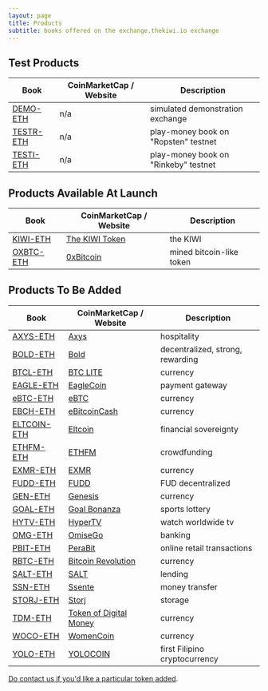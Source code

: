 ```yaml
---
layout: page
title: Products
subtitle: books offered on the exchange.thekiwi.io exchange
---
```


## Test Products

|Book|CoinMarketCap / Website|Description|
|------|----|----|
|[DEMO-ETH](http://exchange.thekiwi.io/exchange/?pairId=DEMO-ETH&vu=1)|n/a|simulated demonstration exchange|
|[TESTR-ETH](http://exchange.thekiwi.io/exchange/?pairId=TESTR-ETH&vu=1)|n/a|play-money book on "Ropsten" testnet|
|[TESTI-ETH](http://exchange.thekiwi.io/exchange/?pairId=TESTI-ETH&vu=1)|n/a|play-money book on "Rinkeby" testnet|

## Products Available At Launch

|Book|CoinMarketCap / Website|Description|
|------|----|----|
|[KIWI-ETH](http://exchange.kiwi.io/exchange/?pairId=KIWI-ETH)|[The KIWI Token](https://thekiwi.online/)|the KIWI|
|[OXBTC-ETH](http://exchange.kiwi.io/exchange/?pairId=OXBTC-ETH)|[0xBitcoin](http://0xbitcoin.org/)|mined bitcoin-like token|

## Products To Be Added

|Book|CoinMarketCap / Website|Description|
|------|----|----|
|[AXYS-ETH](http://exchange.kiwi.io/exchange/?pairId=AXYS-ETH)|[Axys](https://www.axysblockchain.co/)|hospitality|
|[BOLD-ETH](http://exchange.kiwi.io/exchange/?pairId=BOLD-ETH)|[Bold](http://www.boldtoken.io/)|decentralized, strong, rewarding|
|[BTCL-ETH](http://exchange.kiwi.io/exchange/?pairId=BTCL-ETH)|[BTC LITE](http://btclite.org/)|currency|
|[EAGLE-ETH](http://exchange.kiwi.io/exchange/?pairId=EAGLE-ETH)|[EagleCoin](https://eaglepay.io/)|payment gateway|
|[eBTC-ETH](http://exchange.kiwi.io/exchange/?pairId=eBTC-ETH)|[eBTC](https://coinmarketcap.com/currencies/ebtcnew/)|currency|
|[EBCH-ETH](http://exchange.kiwi.io/exchange/?pairId=EBCH-ETH)|[eBitcoinCash](https://coinmarketcap.com/currencies/ebitcoin-cash/)|currency|
|[ELTCOIN-ETH](http://exchange.kiwi.io/exchange/?pairId=ELTCOIN-ETH)|[Eltcoin](https://coinmarketcap.com/currencies/eltcoin/)|financial sovereignty|
|[ETHFM-ETH](http://exchange.kiwi.io/exchange/?pairId=ETHFM-ETH)|[ETHFM](https://ethereumfundme.com/)|crowdfunding|
|[EXMR-ETH](http://exchange.kiwi.io/exchange/?pairId=EXMR-ETH)|[EXMR](https://exmr.io/)|currency|
|[FUDD-ETH](http://exchange.kiwi.io/exchange/?pairId=FUDD-ETH)|[FUDD](https://dimoncoin.org/)|FUD decentralized|
|[GEN-ETH](http://exchange.kiwi.io/exchange/?pairId=GEN-ETH)|[Genesis](http://genesiscoin.io/)|currency|
|[GOAL-ETH](http://exchange.kiwi.io/exchange/?pairId=GOAL-ETH)|[Goal Bonanza](https://goalbonanza.com/ico/en/)|sports lottery|
|[HYTV-ETH](http://exchange.kiwi.io/exchange/?pairId=HYTV-ETH)|[HyperTV](https://www.hypertvtoken.info/)|watch worldwide tv|
|[OMG-ETH](http://exchange.kiwi.io/exchange/?pairId=OMG-ETH)|[OmiseGo](https://coinmarketcap.com/assets/omisego/)|banking|
|[PBIT-ETH](http://exchange.kiwi.io/exchange/?pairId=PBIT-ETH)|[PeraBit](http://www.perabitcoin.com/)|online retail transactions|
|[RBTC-ETH](http://exchange.kiwi.io/exchange/?pairId=RBTC-ETH)|[Bitcoin Revolution](https://www.bitcoinrevolution.site/)|currency|
|[SALT-ETH](http://exchange.kiwi.io/exchange/?pairId=SALT-ETH)|[SALT](https://coinmarketcap.com/assets/salt/)|lending|
|[SSN-ETH](http://exchange.kiwi.io/exchange/?pairId=SSN-ETH)|[Ssente](https://www.ssente.site/)|money transfer|
|[STORJ-ETH](http://exchange.kiwi.io/exchange/?pairId=STORJ-ETH)|[Storj](https://coinmarketcap.com/assets/storj/)|storage|
|[TDM-ETH](http://exchange.kiwi.io/exchange/?pairId=TDM-ETH)|[Token of Digital Money](http://tokenofdigitalmoney.com/)|currency|
|[WOCO-ETH](http://exchange.kiwi.io/exchange/?pairId=WOCO-ETH)|[WomenCoin](http://womencoin.udo.tattoo/)|currency|
|[YOLO-ETH](http://exchange.kiwi.io/exchange/?pairId=YOLO-ETH)|[YOLOCOIN](https://www.ethyolo.com/)|first Filipino cryptocurrency|

[Do contact us if you'd like a particular token added](/help/listing-a-token/).
